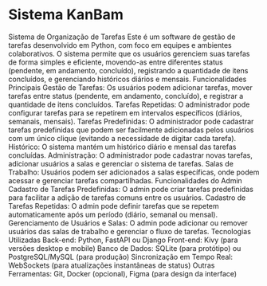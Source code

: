 # Sistema KanBam
 Sistema de Organização de Tarefas  Este é um software de gestão de tarefas desenvolvido em Python, com foco em equipes e ambientes colaborativos.
 O sistema permite que os usuários gerenciem suas tarefas de forma simples e eficiente, movendo-as entre diferentes status (pendente, em andamento, concluído), registrando a quantidade de itens concluídos, e gerenciando históricos diários e mensais.
 Funcionalidades Principais  Gestão de Tarefas: Os usuários podem adicionar tarefas, mover tarefas entre status (pendente, em andamento, concluído), e registrar a quantidade de itens concluídos.
 Tarefas Repetidas: O administrador pode configurar tarefas para se repetirem em intervalos específicos (diários, semanais, mensais).
 Tarefas Predefinidas: O administrador pode cadastrar tarefas predefinidas que podem ser facilmente adicionadas pelos usuários com um único clique (evitando a necessidade de digitar cada tarefa).
 Histórico: O sistema mantém um histórico diário e mensal das tarefas concluídas.
 Administração: O administrador pode cadastrar novas tarefas, adicionar usuários a salas e gerenciar o sistema de tarefas.
 Salas de Trabalho: Usuários podem ser adicionados a salas específicas, onde podem acessar e gerenciar tarefas compartilhadas.
 Funcionalidades do Admin      Cadastro de Tarefas Predefinidas: O admin pode criar tarefas predefinidas para facilitar a adição de tarefas comuns entre os usuários.
 Cadastro de Tarefas Repetidas: O admin pode definir tarefas que se repetem automaticamente após um período (diário, semanal ou mensal).
 Gerenciamento de Usuários e Salas: O admin pode adicionar ou remover usuários das salas de trabalho e gerenciar o fluxo de tarefas.
 Tecnologias Utilizadas      Back-end: Python, FastAPI ou Django     Front-end: Kivy (para versões desktop e mobile)     Banco de Dados: SQLite (para protótipo) ou PostgreSQL/MySQL (para produção)     Sincronização em Tempo Real: WebSockets (para atualizações instantâneas de status)
 Outras Ferramentas: Git, Docker (opcional), Figma (para design da interface)

